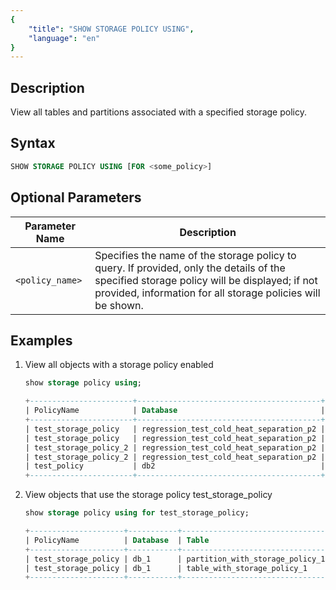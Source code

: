 ```yaml
---
{
    "title": "SHOW STORAGE POLICY USING",
    "language": "en"
}
---
```


## Description

View all tables and partitions associated with a specified storage policy.

## Syntax

```sql
SHOW STORAGE POLICY USING [FOR <some_policy>]
```
## Optional Parameters
| Parameter Name          | Description                                                         |
|-------------------|--------------------------------------------------------------|
| `<policy_name>` | Specifies the name of the storage policy to query. If provided, only the details of the specified storage policy will be displayed; if not provided, information for all storage policies will be shown. |

## Examples

1. View all objects with a storage policy enabled
   ```sql
   show storage policy using;
   ```
   ```sql
   +-----------------------+-----------------------------------------+----------------------------------------+------------+
   | PolicyName            | Database                                | Table                                  | Partitions |
   +-----------------------+-----------------------------------------+----------------------------------------+------------+
   | test_storage_policy   | regression_test_cold_heat_separation_p2 | table_with_storage_policy_1            | ALL        |
   | test_storage_policy   | regression_test_cold_heat_separation_p2 | partition_with_multiple_storage_policy | p201701    |
   | test_storage_policy_2 | regression_test_cold_heat_separation_p2 | partition_with_multiple_storage_policy | p201702    |
   | test_storage_policy_2 | regression_test_cold_heat_separation_p2 | table_with_storage_policy_2            | ALL        |
   | test_policy           | db2                                     | db2_test_1                             | ALL        |
   +-----------------------+-----------------------------------------+----------------------------------------+------------+
   ```
2. View objects that use the storage policy test_storage_policy

    ```sql
    show storage policy using for test_storage_policy;
    ```
    ```sql
    +---------------------+-----------+---------------------------------+------------+
    | PolicyName          | Database  | Table                           | Partitions |
    +---------------------+-----------+---------------------------------+------------+
    | test_storage_policy | db_1      | partition_with_storage_policy_1 | p201701    |
    | test_storage_policy | db_1      | table_with_storage_policy_1     | ALL        |
    +---------------------+-----------+---------------------------------+------------+
   ```

